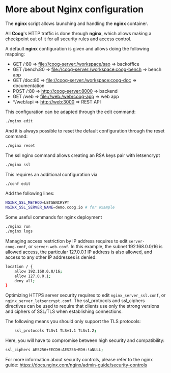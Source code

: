# More about Nginx configuration

The **nginx** script allows launching and handling the **nginx**
container.

All **Coog**'s HTTP traffic is done through **nginx**, which allows
making a checkpoint out of it for all security rules and access control.

A default **nginx** configuration is given and allows doing the
following mapping:

-   GET /:80 =\> <file://coog-server:/workspace/sao> =\> backoffice
-   GET /bench:80 =\> <file://coog-server:/workspace:coog-bench> =\>
    bench app
-   GET /doc:80 =\> <file://coog-server:/workspace:coog-doc> =\>
    documentation
-   POST /:80 =\> <http://coog-server:8000> =\> backend
-   GET /web =\> <file://web:/web/coog-app> =\> web app
-   \*/web/api =\> <http://web:3000> =\> REST API

This configuration can be adapted through the edit command:

``` bash
./nginx edit
```

And it is always possible to reset the default configuration through the
reset command:

``` bash
./nginx reset
```

The ssl nginx command allows creating an RSA keys pair with letsencrypt

``` bash
./nginx ssl
```

This requires an additional configuration via

``` bash
./conf edit
```

Add the following lines:

``` bash
NGINX_SSL_METHOD=LETSENCRYPT
NGINX_SSL_SERVER_NAME=demo.coog.io # for example
```

Some useful commands for nginx deployment

``` bash
./nginx run
./nginx logs
```

Managing access restriction by IP address requires to edit `server-coog.conf`,
or `server-web.conf`.
In this example, the subnet 192.168.0.0/16 is allowed access,
the particular 127.0.0.1 IP address is also allowed,
and access to any other IP addresses is denied:

``` bash
location / {
    allow 192.168.0.0/16;
    allow 127.0.0.1;
    deny all;
}
```

Optimizing HTTPS server security requires to edit `nginx_server_ssl.conf`,
or `nginx_server_letsencrypt.conf`. The ssl_protocols and ssl_ciphers
directives can be used to require that clients use only the strong versions and
ciphers of SSL/TLS when establishing connections.

The following means you should only support the TLS protocols:

``` bash
    ssl_protocols TLSv1 TLSv1.1 TLSv1.2;
```

Here, you will have to compromise between high security and compatibility:

``` bash
ssl_ciphers AES256+EECDH:AES256+EDH:!aNULL;
```

For more information about security controls, please refer to the nginx guide:
https://docs.nginx.com/nginx/admin-guide/security-controls
